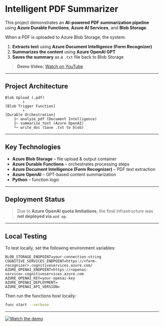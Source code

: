 # Intelligent PDF Summarizer

This project demonstrates an **AI-powered PDF summarization pipeline** using **Azure Durable Functions**, **Azure AI Services**, and **Blob Storage**.

When a PDF is uploaded to Azure Blob Storage, the system:

1. **Extracts text** using **Azure Document Intelligence (Form Recognizer)**
2. **Summarizes the content** using **Azure OpenAI GPT**
3. **Saves the summary** as a `.txt` file back to Blob Storage

> **Demo Video:** [Watch on YouTube](https://youtu.be/Mf24fIWuZaA)

---

## Project Architecture

```
Blob Upload (.pdf)
        ⬇
[Blob Trigger Function]
        ⬇
[Durable Orchestration]
    ├─ analyze_pdf (Document Intelligence)
    ├─ summarize_text (Azure OpenAI)
    └─ write_doc (Save .txt to blob)
```

---

## Key Technologies

- **Azure Blob Storage** – file upload & output container
- **Azure Durable Functions** – orchestrates processing steps
- **Azure Document Intelligence (Form Recognizer)** – PDF text extraction
- **Azure OpenAI** – GPT-based content summarization
- **Python** – function logic

---

## Deployment Status

> Due to **Azure OpenAI quota limitations**, the final infrastructure was **not deployed via `azd up`**.

---

## Local Testing

To test locally, set the following environment variables:

```env
BLOB_STORAGE_ENDPOINT=your-connection-string
COGNITIVE_SERVICES_ENDPOINT=https://<form-recognizer>.cognitiveservices.azure.com/
AZURE_OPENAI_ENDPOINT=https://<openai-service>.cognitiveservices.azure.com
AZURE_OPENAI_KEY=your-openai-key
AZURE_OPENAI_DEPLOYMENT=
AZURE_OPENAI_API_VERSION=
```

Then run the functions host locally:

```bash
func start --verbose
```

---

[![Watch the demo](https://img.youtube.com/vi/Mf24fIWuZaA/0.jpg)](https://youtu.be/Mf24fIWuZaA)